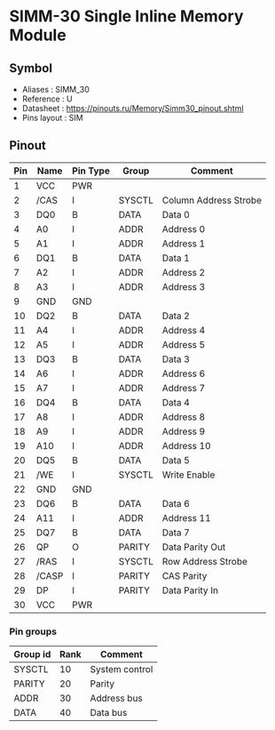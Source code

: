 # SIMM-30 Single Inline Memory Module


## Symbol

* Aliases : SIMM_30
* Reference : U
* Datasheet : https://pinouts.ru/Memory/Simm30_pinout.shtml
* Pins layout : SIM


## Pinout

|Pin|Name|Pin Type|Group|Comment|
|---|---|---|---|---|
|1|VCC|PWR|||
|2|/CAS|I|SYSCTL|Column Address Strobe|
|3|DQ0|B|DATA|Data 0|
|4|A0|I|ADDR|Address 0|
|5|A1|I|ADDR|Address 1|
|6|DQ1|B|DATA|Data 1|
|7|A2|I|ADDR|Address 2|
|8|A3|I|ADDR|Address 3|
|9|GND|GND|||
|10|DQ2|B|DATA|Data 2|
|11|A4|I|ADDR|Address 4|
|12|A5|I|ADDR|Address 5|
|13|DQ3|B|DATA|Data 3|
|14|A6|I|ADDR|Address 6|
|15|A7|I|ADDR|Address 7|
|16|DQ4|B|DATA|Data 4|
|17|A8|I|ADDR|Address 8|
|18|A9|I|ADDR|Address 9|
|19|A10|I|ADDR|Address 10|
|20|DQ5|B|DATA|Data 5|
|21|/WE|I|SYSCTL|Write Enable|
|22|GND|GND|||
|23|DQ6|B|DATA|Data 6|
|24|A11|I|ADDR|Address 11|
|25|DQ7|B|DATA|Data 7|
|26|QP|O|PARITY|Data Parity Out|
|27|/RAS|I|SYSCTL|Row Address Strobe|
|28|/CASP|I|PARITY|CAS Parity|
|29|DP|I|PARITY|Data Parity In|
|30|VCC|PWR|||

### Pin groups

|Group id|Rank|Comment|
|---|---|---|
|SYSCTL|10|System control|
|PARITY|20|Parity|
|ADDR|30|Address bus|
|DATA|40|Data bus|
